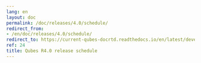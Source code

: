 ```yaml
---
lang: en
layout: doc
permalink: /doc/releases/4.0/schedule/
redirect_from:
- /en/doc/releases/4.0/schedule/
redirect_to: https://current-qubes-docrtd.readthedocs.io/en/latest/developer/releases/4_0/schedule.html
ref: 24
title: Qubes R4.0 release schedule
---
```

